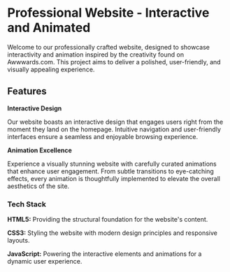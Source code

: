# Professional Website - Interactive and Animated
Welcome to our professionally crafted website, designed to showcase interactivity and animation inspired by the creativity found on Awwwards.com. This project aims to deliver a polished, user-friendly, and visually appealing experience.

## Features
**Interactive Design**

Our website boasts an interactive design that engages users right from the moment they land on the homepage. Intuitive navigation and user-friendly interfaces ensure a seamless and enjoyable browsing experience.

**Animation Excellence**

Experience a visually stunning website with carefully curated animations that enhance user engagement. From subtle transitions to eye-catching effects, every animation is thoughtfully implemented to elevate the overall aesthetics of the site.

### Tech Stack
**HTML5:** Providing the structural foundation for the website's content.

**CSS3:** Styling the website with modern design principles and responsive layouts.

**JavaScript:** Powering the interactive elements and animations for a dynamic user experience.
